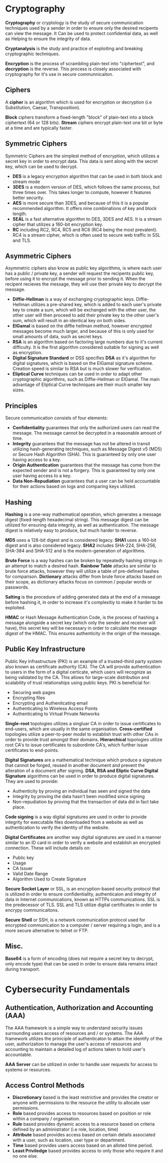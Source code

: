 # Cryptography

**Cryptography** or cryptology is the study of secure communication techniques used by a sender in order to ensure only the desired recipents can view the message. It Can be used to protect confidential data, as well as Helping to ensure the integrity of data.

**Cryptanalysis** is the study and practice of exploiting and breaking cryptographic techniques.

**Encryption** is the process of scrambling plain-text into "ciphertext", and **decryption** is the reverse. This process is closely associated with cryptography for it's use in secure communnicaiton.

## Ciphers

A **cipher** is an algorithm which is used for encryption or decryption (i.e Substitution, Caesar, Transposition).

**Block** ciphers transform a fixed-length "block" of plain-text into a block ciphertext (64 or 128 bits). **Stream** ciphers encrypt plain-text one bit or byte at a time and are typically faster.

## Symmetric Ciphers

Symmetric Ciphers are the simplest method of encryption, which utilizes a secret key in order to encrypt data. This data is sent along with the secret key, which can be used to decrypt.

- **DES** is a legacy encryption algorithm that can be used in both block and stream mode
- **3DES** is a modern version of DES, which follows the same process, but three times over. This takes longer to compute, however it features better security.
- **AES** is more secure than 3DES, and because of this it is a popular recommended algorithm. It offers nine combinations of key and block length.
- **SEAL** is a fast alternative algorithm to DES, 3DES and AES. It is a stream cipher that utilizes a 160-bit encryption key.
- **RC** including RC2, RC4, RC5 and RC6 (RC4 being the most prevalent). RC4 is a stream cipher, which is often used to secure web traffic in SSL and TLS.

## Asymmetric Ciphers

Asymmetric ciphers also know as public key algorithms, is where each user has a public / private key, a sender will request the recipents public key, before using it to encrypt the message prior to sending it. When the recipent recieves the message, they will use their private key to decrypt the message.

- **Diffie-Hellman** is a way of exchanging cryptographic keys. Diffie-Hellman utilizes a pre-shared key, which is added to each user's private key to create a sum, which will be exchanged with the other user, the other user will then proceed to add their private key to the other user's sum, which will result in an identical key on both sides.
- **ElGamal** is based on the diffie hellman method, however encrypted messages become much larger, and because of this is only used for small amounts of data, such as secret keys.
- **RSA** is an algorithm based on factoring large numbers due to it's current difficulty. It is the first algorithm considered suitable for signing as well as encryption.
- **Digital Signature Standard** or DSS specifies **DSA** as it's algorithm for digital signatures, which is based on the ElGamal signature scheme. Creation speed is similar to RSA but is much slower for verification.
- **Eliptical Curve** techniques can be used in order to adapt other cryptographic algorithms, such as Diffie-Hellman or ElGamal. The main advantage of Eliptical Curve techniques are their much smaller key sizes.

## Principles

Secure communication consists of four elements:
- **Confidentiality** guarantees that only the authorized users can read the message. The message cannot be decrypted in a reasonable amount of time.
- **Integrity** guarantees that the message has not be altered in transit utilizing hash-generating techniques, such as Message Digest v5 (MD5) or Secure Hash Algorithm (SHA). This is guaranteed by only one user having access to a key.
- **Origin Authentication** guarantees that the message has come from the expected sender and is not a forgery. This is guaranteed by only one user having access to a key.
- **Data Non-Repudiation** guarantees that a user can be held accountable for their actions based on logs and comparing keys utilized.

## Hashing

**Hashing** is a one-way mathematical operation, which generates a message digest (fixed-length hexadecimal string). This message digest can be utilized for ensuring data integrity, as well as authentication. The message digest is relatively easy to produce, but much harder to reverse.

**MD5** uses a 128-bit digest and is considered legacy. **SHA1** uses a 160-bit digest and is also considered legacy. **SHA2** includes SHA-224, SHA-256, SHA-384 and SHA-512 and is the modern-generation of algorithms.

**Brute Force** is a way hashes can be broken by repeatedly hashing strings in an attempt to match a desired hash. **Rainbow Table** attacks are similar to brute force attacks, however they will utilize a table of pre-defined hashes for comparison. **Dictionary** attacks differ from brute force attacks based on their scope, as dictionary attacks focus on common / popular words or passwords.

**Salting** is the procedure of adding generated data at the end of a mesaage before hashing it, in order to increase it's complexitiy to make it harder to be exploited.

**HMAC** or Hash Message Authentication Code, is the process of hashing a message alongside a secret key (which only the sender and receiver will have), this secret key will be necessary in order to calculate the message digest of the HMAC. This ensures authenticity in the origin of the message.

## Public Key Infrastructure

Public Key Infrastructure (PKI) is an example of a trusted-third party system also known as certificate authority (CA). The CA will provide authentication to users in the form of a digital certicate, which users will recognize as being validated by the CA. This allows for large-scale distribution and scalability of trust relationships using public keys. PKI is beneficial for:
- Securing web pages
- Encrypting files
- Encrypting and Authenitcating email
- Authenticating to Wireless Access Points
- Authenticating to Virtual Private Networks

**Single-root** topologies utilizes a singluar CA in order to issue certificates to end-users, which are usually in the same organisation.
**Cross-certified** topologies utilize a peer-to-peer model to establish trust with other CAs in order to provide trust amongst their domains.
**Hierarchical** topologies utilize root CA's to issue certificates to subordinte CA's, which further issue certificates to end-points.

**Digital Signatures** are a mathematical technique which produce a signature that cannot be forged, reused in another document and prevent the alteration of a document after signing. **DSA, RSA and Eliptic Curve Digital Signature** algorithms can be used in order to produce digital signatures. They are used to provide:
- Authenticity by proving an individual has seen and signed the data
- Integrity by proving the data hasn't been modified since signing
- Non-repudiation by proving that the transaction of data did in fact take place.

**Code signing** is a way digital signatures are used in order to provide integrity for executable files downloaded from a website as well as authentication to verify the identity of the website.

**Digital Certificates** are another way digital signatures are used in a manner similar to an ID card in order to verify a website and establish an encrypted connection. These will include details on:
- Public key
- Usage
- CA Issuer
- Valid Date Range
- Algorithm Used to Create Signature

**Secure Socket Layer** or SSL, is an encryption-based security protocol that is utilized in order to ensure confidentiality, authenticaion and integrity of data in Internet communications, known as HTTPs communications. SSL is the predecessor of TLS. SSL and TLS utilize digital certificates in order to encrypy communicaitons.

**Secure Shell** or SSH, is a network communication protocol used for encrypted communication to a computer / server requiring a login, and is a more secure alternative to telnet or FTP.

## Misc.

**Base64** is a form of encoding (does not require a secret key to decrypt, only encode type) that can be used in order to ensure data remains intact during transport.

# Cybersecurity Fundamentals

## Authentication, Authorization and Accounting (AAA)

The AAA framework is a simple way to understand security issues surrounding users access of resources and / or systems. The AAA framework utilizes the priniciple of authenticaton to attain the identify of the user, authorization to manage the user's access of resources and accounting to maintain a detailed log of actions taken to hold user's accountable.

**AAA Server** can be utilized in order to handle user requests for access to systems or resources.

## Access Control Methods

- **Discretionary** based is the least restrictive and provides the creator or anyone with permissions to the resource the utility to allocate user permissions.
- **Role** based provides access to resources based on position or role within a company / organisation.
- **Rule** based provides dynamic access to a resource based on criteria defined by an administrator (i.e role, location, time)
- **Attribute** based provides access based on certain details associated with a user, such as location, user type or department.
- **Time** based provides users access based on an alloted time period.
- **Least Priviledge** based provides access to only those who require it and no one else.
